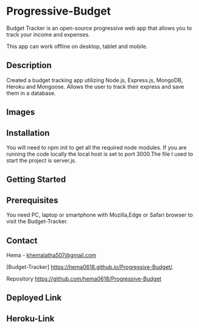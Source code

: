 # Progressive-Budget

Budget Tracker is an open-source progressive web app that allows you to track your income and expenses.

This app can work offline on desktop, tablet and mobile.

##  Description

Created a budget tracking app utilizing Node.js, Express.js, MongoDB, Heroku and Mongoose. Allows the user to track their express and save them in a database.

## Images




## Installation

You will need to npm init to get all the required node modules. If you are running the code locally the local host is set to port 3000.The file I used to start the project is server.js.

## Getting Started

## Prerequisites
You need PC, laptop or smartphone with Mozilla,Edge or Safari browser to visit the Budget-Tracker.

## Contact
Hema - khemalatha507@gmail.com

[Budget-Tracker]  https://hema0618.github.io/Progressive-Budget/.

Repository https://github.com/hema0618/Progressive-Budget

## Deployed Link

## Heroku-Link

